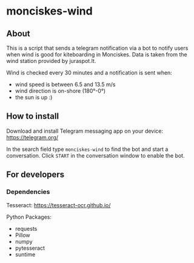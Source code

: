 # monciskes-wind

## About
This is a script that sends a telegram notification via a bot to notify users when wind is good for kiteboarding in Monciskes.
Data is taken from the wind station provided by juraspot.lt.

Wind is checked every 30 minutes and a notification is sent when:
* wind speed is between 6.5 and 13.5 m/s
* wind direction is on-shore (180°-0°)
* the sun is up :)

## How to install
Download and install Telegram messaging app on your device:
https://telegram.org/

In the search field type `monciskes-wind` to find the bot and start a conversation.
Click `START` in the conversation window to enable the bot.



## For developers
### Dependencies

Tesseract:
https://tesseract-ocr.github.io/

Python Packages:
- requests
- Pillow
- numpy
- pytesseract
- suntime
